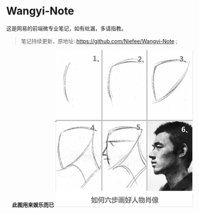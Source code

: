 # Wangyi-Note
这是网易的前端微专业笔记，如有纰漏，多请指教。
>笔记持续更新，原地址: https://github.com/Niefee/Wangyi-Note ;

&nbsp;&nbsp;&nbsp;&nbsp;**此图用来娱乐而已**
![我有时候的心情](img/pic2.jpg)
